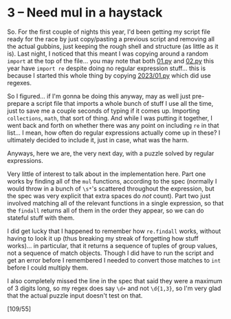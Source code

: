 # 3 &ndash; Need mul in a haystack

So. For the first couple of nights this year, I'd been getting my script file ready for the race by just copy/pasting a previous script and removing all the actual gubbins, just keeping the rough shell and structure (as little as it is). Last night, I noticed that this meant I was copying around a random `import` at the top of the file... you may note that both [01.py](01.py) and [02.py](02.py) this year have `import re` despite doing no regular expression stuff... this is because I started this whole thing by copying [2023/01.py](../2023/01.py) which did use regexes.

So I figured... if I'm gonna be doing this anyway, may as well just pre-prepare a script file that imports a whole bunch of stuff I use all the time, just to save me a couple seconds of typing if it comes up. Importing `collections`, `math`, that sort of thing. And while I was putting it together, I went back and forth on whether there was any point on including `re` in that list... I mean, how often do regular expressions actually come up in these? I ultimately decided to include it, just in case, what was the harm.

Anyways, here we are, the very next day, with a puzzle solved by regular expressions.

Very little of interest to talk about in the implementation here. Part one works by finding all of the `mul` functions, according to the spec (normally I would throw in a bunch of `\s*`'s scattered throughout the expression, but the spec was very explicit that extra spaces do _not_ count). Part two just involved matching all of the relevant functions in a single expression, so that the `findall` returns all of them in the order they appear, so we can do stateful stuff with them.

I did get lucky that I happened to remember how `re.findall` works, without having to look it up (thus breaking my streak of forgetting how stuff works)... in particular, that it returns a sequence of tuples of group values, not a sequence of match objects. Though I did have to run the script and get an error before I remembered I needed to convert those matches to `int` before I could multiply them.

I also completely missed the line in the spec that said they were a maximum of 3 digits long, so my regex does say `\d+` and not `\d{1,3}`, so I'm very glad that the actual puzzle input doesn't test on that.

[109/55]
